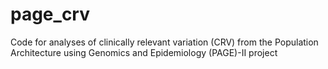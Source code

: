 # page_crv
Code for analyses of clinically relevant variation (CRV) from the Population Architecture using Genomics and Epidemiology (PAGE)-II project
